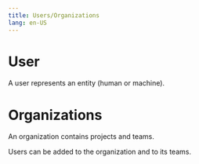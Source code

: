 ```yaml
---
title: Users/Organizations
lang: en-US
---
```


# User

A user represents an entity (human or machine).


# Organizations

An organization contains projects and teams.

Users can be added to the organization and to its teams.
